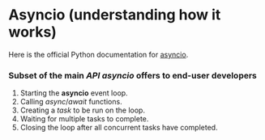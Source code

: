 
# Asyncio (understanding how it works)

Here is the official Python documentation for [asyncio](https://docs.python.org/3/library/asyncio.html).

### Subset of the main _API asyncio_ offers to end-user developers

1. Starting the __asyncio__ event loop.
2. Calling _async_/_await_ functions.
3. Creating a _task_ to be run on the loop.
4. Waiting for multiple tasks to complete.
5. Closing the loop after all concurrent tasks have completed.
